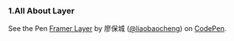 ### 1.All About Layer
<p data-height="598" data-theme-id="0" data-slug-hash="pEbkjA" data-default-tab="js,result" data-user="liaobaocheng" data-embed-version="2" class="codepen">See the Pen <a href="http://codepen.io/liaobaocheng/pen/pEbkjA/">Framer Layer</a> by 廖保城 (<a href="http://codepen.io/liaobaocheng">@liaobaocheng</a>) on <a href="http://codepen.io">CodePen</a>.</p>
<script async src="//assets.codepen.io/assets/embed/ei.js"></script>

